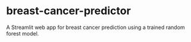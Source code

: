 # breast-cancer-predictor
A Streamlit web app for breast cancer prediction using a trained random forest model.
